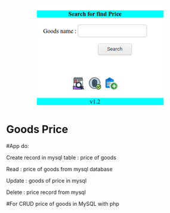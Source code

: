<p style="text-align: center;">
<img src="https://github.com/jav6/goods-price/blob/master/media/zscreenshot.png" alt="goods-price">

# Goods Price

#App do:

Create record in mysql table : price of goods

Read : price of goods from mysql database

Update : goods of price in mysql

Delete : price record from mysql

#For CRUD price of goods in MySQL with php
</p>